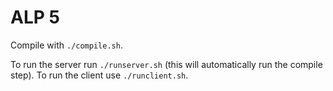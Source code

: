 # ALP 5

Compile with `./compile.sh`.

To run the server run `./runserver.sh` (this will automatically run the compile step).
To run the client use `./runclient.sh`.